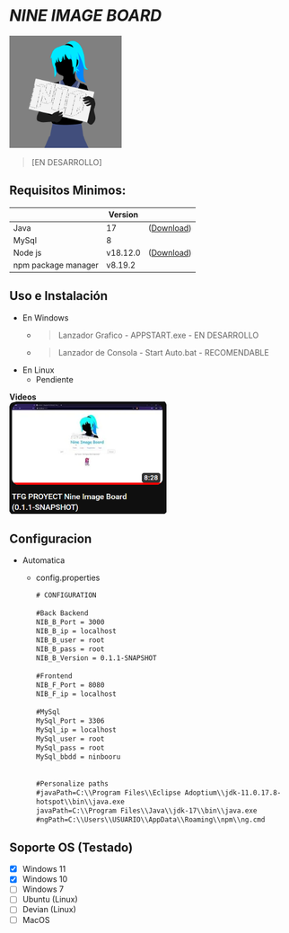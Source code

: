 # ***NINE IMAGE BOARD***

<a href="#">
<img src="assets/20230203_172532_Logo.png" width="200" height="200" /><br>
</a>

> [EN DESARROLLO]

## Requisitos Minimos:


|                     | Version  |                                                                    |
| --------------------- | ---------- | -------------------------------------------------------------------- |
| Java                | 17       | ([Download](https://adoptium.net/es/temurin/releases/?version=17)) |
| MySql               | 8        |                                                                    |
| Node js             | v18.12.0 | ([Download](https://nodejs.org/dist/v18.12.0))                     |
| npm package manager | v8.19.2  |                                                                    |

## Uso e Instalación

* En Windows
  * > Lanzador Grafico    - APPSTART.exe                   - EN DESARROLLO
    >
  * > Lanzador de Consola - Start Auto.bat                 - RECOMENDABLE
    >
* En Linux
  * Pendiente

<b>Videos</b> </br>
<a href="https://youtu.be/7KrkzgEfUC0">
<img src="assets/20230524_135702_instalation-es.png" width="280" height="200" /><br>
</a>


## Configuracion

* Automatica
  * config.properties

    ```
    # CONFIGURATION

    #Back Backend 
    NIB_B_Port = 3000
    NIB_B_ip = localhost
    NIB_B_user = root
    NIB_B_pass = root
    NIB_B_Version = 0.1.1-SNAPSHOT

    #Frontend
    NIB_F_Port = 8080
    NIB_F_ip = localhost

    #MySql
    MySql_Port = 3306
    MySql_ip = localhost
    MySql_user = root
    MySql_pass = root 
    MySql_bbdd = ninbooru


    #Personalize paths
    #javaPath=C:\\Program Files\\Eclipse Adoptium\\jdk-11.0.17.8-hotspot\\bin\\java.exe
    javaPath=C:\\Program Files\\Java\\jdk-17\\bin\\java.exe
    #ngPath=C:\\Users\\USUARIO\\AppData\\Roaming\\npm\\ng.cmd

    ```

## Soporte OS (Testado)

* [X] Windows 11
* [X] Windows 10
* [ ] Windows 7
* [ ] Ubuntu (Linux)
* [ ] Devian (Linux)
* [ ] MacOS
